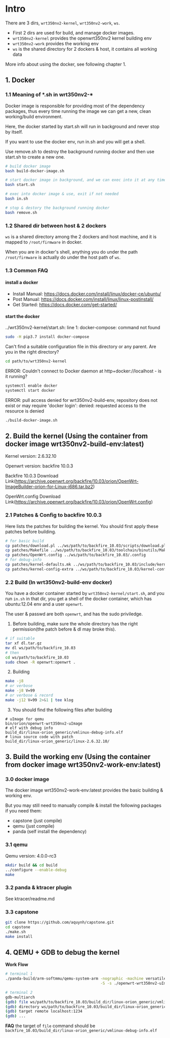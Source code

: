 # Intro

There are 3 dirs,  `wrt350nv2-kernel`, `wrt350nv2-work`, `ws`. 

- First 2 dirs are used for build, and manage docker images.
- `wrt350nv2-kernel` provides the openwrt350nv2 kernel building env
- `wrt350nv2-work` provides the working env
- `ws` is the shared directory for 2 dockers & host, it contains all working data

More info about using the docker, see following chapter 1.


## 1. Docker

### 1.1 Meaning of \*.sh in wrt350nv2-\*

Docker image is responsible for providing most of the dependency packages, thus every time running the image we can get a new, clean working/build environment. 

Here, the docker started by start.sh will run in background and never stop by itself.

If you want to use the docker env, run in.sh and you will get a shell.

Use remove.sh to destroy the background running docker and then use start.sh to create a new one.


```bash
# build docker image
bash build-docker-image.sh 

# start docker image in background, and we can exec into it at any time
bash start.sh

# exec into docker image & use, exit if not needed
bash in.sh

# stop & destory the background running docker
bash remove.sh
```

### 1.2 Shared dir between host & 2 dockers

`ws` is a shared directory among the 2 dockers and host machine, and it is mapped to `/root/firmware` in docker.

When you are in docker's shell, anything you do under the path `/root/firmware` is actually do under the host path of `ws`.


### 1.3 Common FAQ

#### install a docker

- Install Manual: https://docs.docker.com/install/linux/docker-ce/ubuntu/
- Post Manual: https://docs.docker.com/install/linux/linux-postinstall/
- Get Started: https://docs.docker.com/get-started/

#### start the docker

../wrt350nv2-kernel/start.sh: line 1: docker-compose: command not found

```bash
sudo -H pip3.7 install docker-compose
```

Can't find a suitable configuration file in this directory or any parent. Are you in the right directory?

```bash
cd path/to/wrt350nv2-kernel
```

ERROR: Couldn't connect to Docker daemon at http+docker://localhost - is it running?

```bash
systemctl enable docker
systemctl start docker
```

ERROR: pull access denied for wrt350nv2-build-env, repository does not exist or may require 'docker login': denied: requested access to the resource is denied

```bash
./build-docker-image.sh
```


## 2. Build the kernel (Using the container from docker image wrt350nv2-build-env:latest)

Kernel version: 2.6.32.10

Openwrt version: backfire 10.0.3

Backfire 10.0.3 Download Link(https://archive.openwrt.org/backfire/10.03/orion/OpenWrt-ImageBuilder-orion-for-Linux-i686.tar.bz2)

OpenWrt.config Download Link(https://archive.openwrt.org/backfire/10.03/orion/OpenWrt.config)

### 2.1 Patches & Config to backfire 10.0.3

Here lists the patches for building the kernel. You should first apply these patches before building.

```bash
# for basic build
cp patches/download.pl ../ws/path/to/backfire_10.03/scripts/download.pl
cp patches/Makefile ../ws/path/to/backfire_10.03/toolchain/binutils/Makefile
cp patches/OpenWrt.config ../ws/path/to/backfire_10.03/.config
# for debug-info
cp patches/kernel-defaults.mk ../ws/path/to/backfire_10.03/include/kernel-defaults.mk
cp patches/kernel-config-extra ../ws/path/to/backfire_10.03/kernel-config-extra
```

### 2.2 Build (In wrt350nv2-build-env docker)

You have a docker container started by `wrt350nv2-kernel/start.sh`, and you run `in.sh` in that dir, you get a shell of the docker container, which has ubuntu:12.04 env and a user `openwrt`.

The user & passwd are both `openwrt`, and has the sudo priviledge.

1. Before building, make sure the whole directory has the right permission(the patch before & dl may broke this).
```bash
# if suitable
tar xf dl.tar.gz
mv dl ws/path/to/backfire_10.03
# then
cd ws/path/to/backfire_10.03
sudo chown -R openwrt:openwrt .
```

2. Building
```bash
make -j8
# or verbose
make -j8 V=99
# or verbose & record
make -j12 V=99 2>&1 | tee klog
```

3. You should find the following files after building

```
# uImage for qemu
bin/orion/openwrt-wrt350nv2-uImage
# elf with debug info
build_dir/linux-orion_generic/vmlinux-debug-info.elf
# linux source code with patch
build_dir/linux-orion_generic/linux-2.6.32.10/
```

## 3. Build the working env (Using the container from docker image wrt350nv2-work-env:latest)

### 3.0 docker image

The docker image wrt350nv2-work-env:latest provides the basic building & working env.

But you may still need to manually compile & install the following packages if you need them:
- capstone (just compile)
- qemu (just compile)
- panda (self install the dependency)


### 3.1 qemu

Qemu version: 4.0.0-rc3

```bash
mkdir build && cd build
../configure --enable-debug
make
```

### 3.2 panda & ktracer plugin

See ktracer/readme.md

### 3.3 capstone

```bash
git clone https://github.com/aquynh/capstone.git
cd capstone
./make.sh
make install
```

## 4. QEMU + GDB to debug the kernel

**Work Flow**

```bash
# terminal 1
./panda-build/arm-softmmu/qemu-system-arm -nographic -machine versatilepb \
                                          -S -s ./openwrt-wrt350nv2-uImage

# terminal 2
gdb-multiarch
(gdb) file ws/path/to/backfire_10.03/build_dir/linux-orion_generic/vmlinux-debug-info.elf
(gdb) directory ws/path/to/backfire_10.03/build_dir/linux-orion_generic/linux-2.6.32.10/ 
(gdb) target remote localhost:1234
(gdb) ...
```

**FAQ**
the target of `file` command should be `backfire_10.03/build_dir/linux-orion_generic/vmlinux-debug-info.elf`

